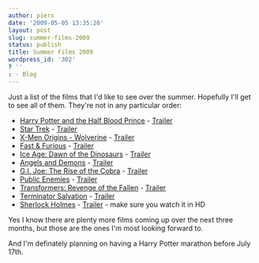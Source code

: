 ```yaml
---
author: piers
date: '2009-05-05 13:35:26'
layout: post
slug: summer-films-2009
status: publish
title: Summer Films 2009
wordpress_id: '302'
? ''
: - Blog
---
```


Just a list of the films that I'd like to see over the summer. Hopefully I'll
get to see all of them. They're not in any particular order:

  * [Harry Potter and the Half Blood Prince](http://www.imdb.com/title/tt0417741/) - [Trailer](http://www.apple.com/trailers/wb/harrypotterandthehalfbloodprince/)
  * [Star Trek](http://www.imdb.com/title/tt0796366/) - [Trailer](http://www.apple.com/trailers/paramount/startrek/)
  * [X-Men Origins - Wolverine](http://www.imdb.com/title/tt0458525/) - [Trailer](http://www.apple.com/trailers/fox/wolverine/)
  * [Fast & Furious](http://www.imdb.com/title/tt1013752/) - [Trailer](http://www.apple.com/trailers/universal/fastandfurious/)
  * [Ice Age: Dawn of the Dinosaurs](http://www.imdb.com/title/tt1080016/) - [Trailer](http://www.apple.com/trailers/fox/iceagedawnofthedinosaurs/)
  * [Angels and Demons](http://www.imdb.com/title/tt0808151/) - [Trailer](http://www.apple.com/trailers/sony_pictures/angelsdemons/)
  * [G.I. Joe: The Rise of the Cobra](http://www.imdb.com/title/tt1046173/) - [Trailer](http://www.apple.com/trailers/paramount/gijoeriseofcobra/)
  * [Public Enemies](http://www.imdb.com/title/tt1152836/) - [Trailer](http://www.apple.com/trailers/universal/publicenemies/)
  * [Transformers: Revenge of the Fallen](http://www.imdb.com/title/tt1055369/) - [Trailer](http://www.apple.com/trailers/paramount/transformersrevengeofthefallen/)
  * [Terminator Salvation](http://www.imdb.com/title/tt0438488/) - [Trailer](http://www.apple.com/trailers/wb/terminatorsalvation/)
  * [Sherlock Holmes](http://www.imdb.com/title/tt0988045/) - [Trailer](http://www.youtube.com/watch?v=S4K3aM5H5KM) - make sure you watch it in HD

Yes I know there are plenty more films coming up over the next three months,
but those are the ones I'm most looking forward to.

And I'm definately planning on having a Harry Potter marathon before July
17th.

